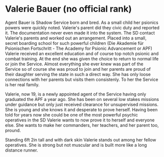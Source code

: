 # Valerie Bauer (no official rank)
Agent Bauer is Shadow Service born and bred. As a small child her psionics powers were quickly noted. Valerie's parent did they civic duty and reported it. The documentation never even made it into the system. The SD contact Valerie's parents and worked out an arrangement. Placed into a small, secret boarding school for such powerful children (Die Akademie für Psionischen Fortschritt - The Academy for Psionic Advancement or APF) Valerie received an excellent education and of course top notch psionic and combat training. At the end she was given the choice to return to normal life or join the Service. Almost everything she ever knew was part of the Service so of course she was proud to join and her parents are proud of their daughter serving the state in such a direct way. She has only loose connections with her parents but visits them consistenly. To her the Service is her real family.

Valerie, now 19, is a newly appointed agent of the Service having only graduated the APF a year ago. She has been on several low stakes missions under guidance but only just received clearance for unsupervised missions. She is young and she knows it and desperate to prove herself. Having been told for years now she could be one of the most powerful psychic operatives in the SD Valerie wants to now prove it to herself and everyone else. She wants to make her commanders, her teachers, and her parent too, pround.

Standing 6ft 2in tall and with dark skin Valerie stands out among her fellow operatives. She is strong but not muscular and is built more like a long distance runner.